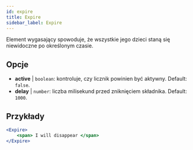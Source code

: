 ```yaml
---
id: expire 
title: Expire
sidebar_label: Expire
---
```


Element wygasający spowoduje, że wszystkie jego dzieci staną się niewidoczne po określonym czasie.

## Opcje

* __active__ | `boolean`: kontroluje, czy licznik powinien być aktywny. Default: `false`.
* __delay__ | `number`: liczba milisekund przed zniknięciem składnika. Default: `1000`.


## Przykłady

```jsx live
<Expire>
    <span> I will disappear </span>
</Expire>
```



